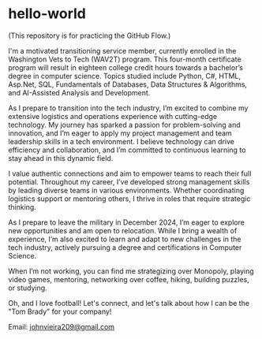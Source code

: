 # hello-world
(This repository is for practicing the GitHub Flow.)

I'm a motivated transitioning service member, currently enrolled in the Washington Vets to Tech (WAV2T) program. This four-month certificate program will result in eighteen college credit hours towards a bachelor’s degree in computer science. Topics studied include Python, C#, HTML, Asp.Net, SQL, Fundamentals of Databases, Data Structures & Algorithms, and AI-Assisted Analysis and Development.

As I prepare to transition into the tech industry, I’m excited to combine my extensive logistics and operations experience with cutting-edge technology. My journey has sparked a passion for problem-solving and innovation, and I’m eager to apply my project management and team leadership skills in a tech environment. I believe technology can drive efficiency and collaboration, and I’m committed to continuous learning to stay ahead in this dynamic field.

I value authentic connections and aim to empower teams to reach their full potential. Throughout my career, I’ve developed strong management skills by leading diverse teams in various environments. Whether coordinating logistics support or mentoring others, I thrive in roles that require strategic thinking.

As I prepare to leave the military in December 2024, I’m eager to explore new opportunities and am open to relocation. While I bring a wealth of experience, I’m also excited to learn and adapt to new challenges in the tech industry, actively pursuing a degree and certifications in Computer Science.

When I’m not working, you can find me strategizing over Monopoly, playing video games, mentoring, networking over coffee, hiking, building puzzles, or studying. 

Oh, and I love football! Let's connect, and let's talk about how I can be the "Tom Brady" for your company!

Email: johnvieira209@gmail.com
